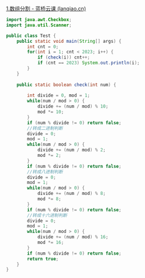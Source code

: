 [1.数组分割 - 蓝桥云课 (lanqiao.cn)](https://www.lanqiao.cn/problems/3535/learning/?page=1&first_category_id=1&second_category_id=3&tags=2023&name=%E6%95%B0%E7%BB%84)

```java
import java.awt.Checkbox;
import java.util.Scanner;

public class Test {
	public static void main(String[] args) {
		int cnt = 0;
		for(int i = 1; cnt < 2023; i++) {
			if (check(i)) cnt++; 
			if (cnt == 2023) System.out.println(i);
		}
	}
	
	public static boolean check(int num) {
		
		int divide = 0, mod = 1;
		while(num / mod > 0) {
			divide += (num / mod) % 10;
			mod *= 10;
		}
		if (num % divide != 0) return false;
		//转成二进制判断
		divide = 0;
		mod = 1;
		while(num / mod > 0) {
			divide += (num / mod) % 2;
			mod *= 2;
		}
		if (num % divide != 0) return false;
		//转成八进制判断
		divide = 0;
		mod = 1;
		while(num / mod > 0) {
			divide += (num / mod) % 8;
			mod *= 8;
		}
		if (num % divide != 0) return false;
		//转成十六进制判断
		divide = 0;
		mod = 1;
		while(num / mod > 0) {
			divide += (num / mod) % 16;
			mod *= 16;
		}
		if (num % divide != 0) return false;
		return true;
	}
}
```